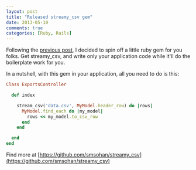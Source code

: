 ```yaml
---
layout: post
title: "Released streamy_csv gem"
date: 2013-05-10
comments: true
categories: [Ruby, Rails]
---
```


Following the [previous post](/blog/2013/05/09/genereating-and-streaming-potentially-large-csv-files-using-ruby-on-rails/), I decided to spin off a little ruby gem for you folks. Get streamy_csv, and write only your application code while it'll do the boilerplate work for you.

In a nutshell, with this gem in your application, all you need to do is this:

```ruby
Class ExportsController

  def index

    stream_csv('data.csv', MyModel.header_row) do |rows|
      MyModel.find_each do |my_model|
        rows << my_model.to_csv_row
      end
    end

  end
end
```

Find more at [https://github.com/smsohan/streamy_csv](https://github.com/smsohan/streamy_csv)